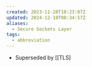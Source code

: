 ```yaml
---
created: 2023-11-20T10:23:07Z
updated: 2024-12-10T08:34:57Z
aliases:
  - Secure Sockets Layer
tags:
  - abbreviation
---
```

- Superseded by [[TLS]